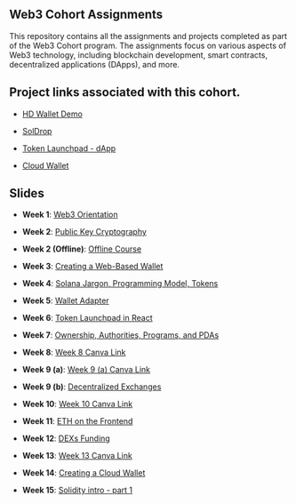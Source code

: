 ## Web3 Cohort Assignments

This repository contains all the assignments and projects completed as part of the Web3 Cohort program. The assignments focus on various aspects of Web3 technology, including blockchain development, smart contracts, decentralized applications (DApps), and more.

## Project links associated with this cohort.

- [HD Wallet Demo](https://hd-wallet-demo-cohort-3.netlify.app/)

- [SolDrop](https://soldrop-meeruzairwashere.netlify.app/)

- [Token Launchpad - dApp](https://token-launchpad-meeruzairwashere.netlify.app/)

- [Cloud Wallet](https://cloud-wallet.onrender.com)

## Slides

- **Week 1**: [Web3 Orientation](https://projects.100xdevs.com/tracks/web3-orientation/Web3-Cohort---Orientation-1)

- **Week 2**: [Public Key Cryptography](https://projects.100xdevs.com/tracks/public-private-keys/Public-Key-Cryptography-1)

- **Week 2 (Offline)**: [Offline Course](https://app.100xdevs.com/courses/13/441/460)

- **Week 3**: [Creating a Web-Based Wallet](https://petal-estimate-4e9.notion.site/Creating-a-web-based-wallet-b628b611dd934ca8b68a2654ac14fdb4)

- **Week 4**: [Solana Jargon, Programming Model, Tokens](https://petal-estimate-4e9.notion.site/Solana-Jargon-Programming-model-Tokens-45937002d4c24cda9d02fc02a6dedc1c)

- **Week 5**: [Wallet Adapter](https://petal-estimate-4e9.notion.site/Wallet-adapter-860feade9cb940cea696eedf4fc61251)

- **Week 6**: [Token Launchpad in React](https://petal-estimate-4e9.notion.site/Token-launchpad-in-react-f0027bd023d4467ab5eb87d16ab21b40)

- **Week 7**: [Ownership, Authorities, Programs, and PDAs](https://petal-estimate-4e9.notion.site/Ownership-Authorities-Programs-and-PDAs-b2b8bfeae8064753982be9bd67afbb7b)

- **Week 8**: [Week 8 Canva Link](https://www.canva.com/design/DAGRS0XmC9E/x1lzALp0Um8RAshjCg6Yug/edit)

- **Week 9 (a)**: [Week 9 (a) Canva Link](https://www.canva.com/design/DAGShozwWsg/0EKxHCVR5OCVL3MAtzNEiA/edit)

- **Week 9 (b)**: [Decentralized Exchanges](https://petal-estimate-4e9.notion.site/Decentralized-exchanges-1147dfd1073580dd8956cd90985c3fd7)

- **Week 10**: [Week 10 Canva Link](https://www.canva.com/design/DAGTK9Vx3sU/xZr-61ABL0eHGa6aSzVm5A/edit)

- **Week 11**: [ETH on the Frontend](https://petal-estimate-4e9.notion.site/ETH-on-the-frontend-1227dfd107358015bb15e3e87367db55)

- **Week 12**: [DEXs Funding](https://petal-estimate-4e9.notion.site/DEXs-funding-1297dfd107358026b8d1c232caf6dbcd)

- **Week 13**: [Week 13 Canva Link](https://www.canva.com/design/DAGVOvVE1ow/wTKvuP2OnyLuvr4aAwtM-A/edit)

- **Week 14**: [Creating a Cloud Wallet](https://petal-estimate-4e9.notion.site/Creating-a-cloud-wallet-1387dfd107358002a29ddf87a65d7cc5)

- **Week 15**: [Solidity intro - part 1](https://www.canva.com/design/DAGWfh7FkYs/atPF0eKRrFcVvxIWs1R3Sw/edit)
